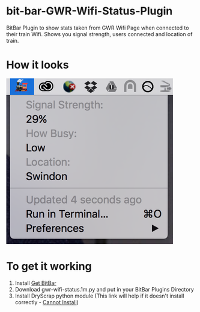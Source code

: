 # bit-bar-GWR-Wifi-Status-Plugin
BitBar Plugin to show stats taken from GWR Wifi Page when connected to their train Wifi. Shows you signal strength, users connected and location of train.

# How it looks
![Screenshot](ScreenShot.png)

# To get it working
1. Install [Get BitBar](https://getbitbar.com/)
1. Download gwr-wifi-status.1m.py and put in your BitBar Plugins Directory
1. Install DryScrap python module (This link will help if it doesn't install correctly - [Cannot Install](https://github.com/niklasb/dryscrape/issues/70))
